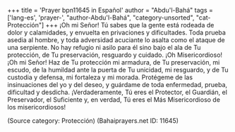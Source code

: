 +++
title = 'Prayer bpn11645 in Español'
author = "Abdu'l-Bahá"
tags = ['lang-es', 'prayer-', "author-Abdu'l-Bahá", "category-unsorted", "cat-Protección"]
+++
¡Oh mi Señor! Tú sabes que la gente está rodeada de dolor y calamidades, y envuelta en privaciones y dificultades. Toda prueba asedia al hombre, y toda adversidad acuciante lo asalta como el ataque de una serpiente. No hay refugio ni asilo para él sino bajo el ala de Tu protección, de Tu preservación, resguardo y cuidado.
¡Oh Misericordioso! ¡Oh mi Señor! Haz de Tu protección mi armadura, de Tu preservación, mi escudo, de la humildad ante la puerta de Tu unicidad, mi resguardo, y de Tu custodia y defensa, mi fortaleza y mi morada. Protégeme de las insinuaciones del yo y del deseo, y guárdame de toda enfermedad, prueba, dificultad y desdicha.
¡Verdaderamente, Tú eres el Protector, el Guardián, el Preservador, el Suficiente y, en verdad, Tú eres el Más Misericordioso de los misericordiosos!

(Source category: Protección)
(Bahaiprayers.net ID: 11645)
